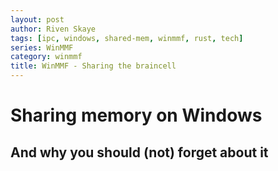 ```yaml
---
layout: post
author: Riven Skaye
tags: [ipc, windows, shared-mem, winmmf, rust, tech]
series: WinMMF
category: winmmf
title: WinMMF - Sharing the braincell
---
```

# Sharing memory on Windows

## And why you should (not) forget about it
